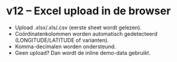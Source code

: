 # v12 – Excel upload in de browser
- Upload .xlsx/.xls/.csv (eerste sheet wordt gelezen).
- Coördinatenkolommen worden automatisch gedetecteerd (LONGITUDE/LATITUDE of varianten).
- Komma-decimalen worden ondersteund.
- Geen upload? Dan wordt de inline demo-data gebruikt.
